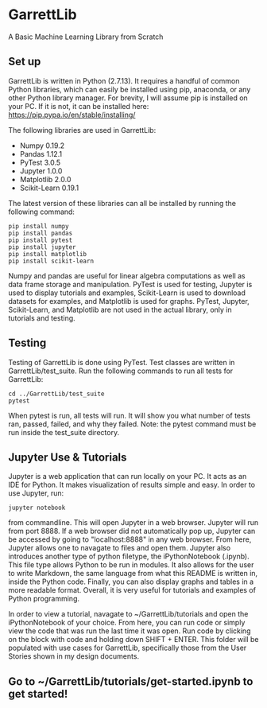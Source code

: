 # GarrettLib
A Basic Machine Learning Library from Scratch

## Set up

GarrettLib is written in Python (2.7.13). It requires a handful of common Python libraries, which can easily be installed using pip, anaconda, or any other Python library manager. For brevity, I will assume pip is installed on your PC. If it is not, it can be installed here: https://pip.pypa.io/en/stable/installing/
  
The following libraries are used in GarrettLib:
-  Numpy 0.19.2
-  Pandas 1.12.1
-  PyTest 3.0.5
-  Jupyter 1.0.0
-  Matplotlib 2.0.0
-  Scikit-Learn 0.19.1

The latest version of these libraries can all be installed by running the following command: 

    pip install numpy
    pip install pandas
    pip install pytest
    pip install jupyter
    pip install matplotlib
    pip install scikit-learn
    
Numpy and pandas are useful for linear algebra computations as well as data frame storage and manipulation. PyTest is used for testing, Jupyter is used to display tutorials and examples, Scikit-Learn is used to download datasets for examples, and Matplotlib is used for graphs. PyTest, Jupyter, Scikit-Learn, and Matplotlib are not used in the actual library, only in tutorials and testing.



## Testing

Testing of GarrettLib is done using PyTest. Test classes are written in GarrettLib/test_suite. Run the following commands to run all tests for GarrettLib:

    cd ../GarrettLib/test_suite
    pytest
    
When pytest is run, all tests will run. It will show you what number of tests ran, passed, failed, and why they failed. Note: the pytest command must be run inside the test_suite directory. 


## Jupyter Use & Tutorials

Jupyter is a web application that can run locally on your PC. It acts as an IDE for Python. It makes visualization of results simple and easy. In order to use Jupyter, run:

    jupyter notebook
    
from commandline. This will open Jupyter in a web browser. Jupyter will run from port 8888. If a web browser did not automatically pop up, Jupyter can be accessed by going to "localhost:8888" in any web browser. From here, Jupyter allows one to navagate to files and open them. Jupyter also introduces another type of python filetype, the iPythonNotebook (.ipynb). This file type allows Python to be run in modules. It also allows for the user to write Markdown, the same language from what this README is written in, inside the Python code. Finally, you can also display graphs and tables in a more readable format. Overall, it is very useful for tutorials and examples of Python programming. 

In order to view a tutorial, navagate to ~/GarrettLib/tutorials and open the iPythonNotebook of your choice. From here, you can run code or simply view the code that was run the last time it was open. Run code by clicking on the block with code and holding down SHIFT + ENTER. This folder will be populated with use cases for GarrettLib, specifically those from the User Stories shown in my design documents. 

## Go to ~/GarrettLib/tutorials/get-started.ipynb to get started!

